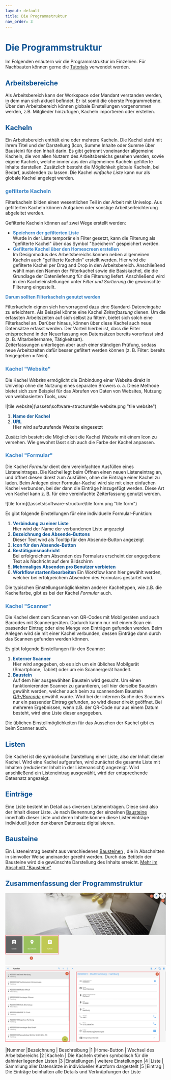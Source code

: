 ```yaml
---
layout: default
title: Die Programmstruktur
nav_order: 3
---
```


# <span style="color:#0b5394">**Die Programmstruktur**</span>

Im Folgenden erläutern wir die Programmstruktur im Einzelnen.
Für Nachbauten können gerne die [Tutorials](/docs/tutorials/Tutorials.html)
verwendet werden.

## <span style="color:#0b5394">Arbeitsbereiche</span>

Als Arbeitsbereich kann der Workspace oder Mandant verstanden werden, in dem man sich aktuell befindet.
Er ist somit die oberste Programmebene. Über den Arbeitsbereich können globale Einstellungen vorgenommen
werden, z.B. Mitglieder hinzufügen, Kacheln importieren oder erstellen.

## <span style="color:#0b5394">Kacheln</span>

Ein Arbeitsbereich enthält eine oder mehrere Kacheln. Die Kachel steht mit ihrem Titel und der Darstellung
(Icon, Summe Inhalte oder Summe über Baustein) für den Inhalt darin. Es gibt getrennt voneinander allgemeine
Kacheln, die von allen Nutzern des Arbeitsbereichs gesehen werden, sowie eigene Kacheln, welche immer aus
den allgemeinen Kacheln gefilterte Inhalte darstellen. Zusätzlich besteht die Möglichkeit globale Kacheln,
bei Bedarf, ausblenden zu lassen. Die Kachel *einfache Liste* kann nur als globale Kachel angelegt werden.

### <span style="color:#3d85c6"> gefilterte Kacheln</span>

Filterkacheln bilden einen wesentlichen Teil in der Arbeit mit Univelop. Aus gefilterten Kacheln können
Aufgaben oder sonstige Arbeitserleichterung abgeleitet werden.

Gefilterte Kacheln können auf zwei Wege erstellt werden:  
- <span style="color:#3d85c6">**Speichern der gefilterten Liste**</span>  
Wurde in der Liste temporär ein Filter gesetzt, kann die Filterung als "gefilterte Kachel" über das Symbol
"Speichern" gespeichert werden.
- <span style="color:#3d85c6">**Gefilterte Kachel über den Homescreen erstellen**</span>  
Im Designmodus des Arbeitsbereichs können neben allgemeinen Kacheln auch "gefilterte Kacheln" erstellt werden.
Hier wird die gefilterte Kachel per Drag and Drop in den Arbeitsbereich. Anschließend wählt man den Namen der
Filterkachel sowie die Basiskachel, die die Grundlage der Datenlieferung für die Filterung liefert.
Anschließend wird in den Kacheleinstellungen unter *Filter und Sortierung* die gewünschte Filterung eingestellt.

<span style="color:#3d85c6">**Darum sollten Filterkacheln genutzt werden**</span>

Filterkacheln eignen sich hervorragend dazu eine Standard-Dateneingabe zu erleichtern. Als Beispiel könnte
eine Kachel *Zeiterfassung* dienen. Um die erfassten Arbeitszeiten auf sich selbst zu filtern, bietet sich
solch eine Filterkachel an. Darüber hinaus, können über diese Kachel auch neue Datensätze erfasst werden. Der
Vorteil hierbei ist, dass die Filter entsprechend in der Neuerfassung von Datensätzen bereits vorerfasst sind
(z. B. Mitarbeitername, Tätigkeitsart).  
Zeiterfassungen unterliegen aber auch einer ständigen Prüfung, sodass neue Arbeitszeiten dafür besser gefiltert
werden können (z. B. Filter: bereits freigegeben = Nein).

### <span style="color:#3d85c6"> Kachel "Website"</span>

Die Kachel *Website* ermöglicht die Einbindung einer Website direkt in Univelop ohne die Nutzung eines separaten
Browers o. ä. Diese Methode bietet sich zum Beispiel für das Abrufen von Daten von Websites, Nutzung von webbasierten
Tools, usw.

![tile website](\assets\software-structure\tile website.png "tile website")

1. <span style="color:#0b5394">**Name der Kachel**</span>  
2. <span style="color:#0b5394">**URL**</span>  
    Hier wird aufzurufende Website eingesetzt

Zusätzlich besteht die Möglichkeit die Kachel *Website* mit einem Icon zu versehen. Wie gewohnt lässt sich auch die Farbe
der Kachel anpassen.

### <span style="color:#3d85c6"> Kachel "Formular"</span>

Die Kachel *Formular* dient dem vereinfachten Ausfüllen eines Listeneintrages. Die Kachel legt beim Öffnen einen neuen Listeneintrag an, und öffnet diesen direkt zum Ausfüllen, ohne die Einträge einer Kachel zu laden. Beim Anlegen einer Formular-Kachel wird sie mit einer einfachen Kachel verbunden, bei der dann die Einträge hinzugefügt werden. 
Diese Art von Kachel kann z. B. für eine vereinfachte Zeiterfassung genutzt werden.

![tile form](\assets\software-structure\tile form.png "tile form")

Es gibt folgende Einstellungen für eine individuelle Formular-Funktion:

1. <span style="color:#0b5394">**Verbindung zu einer Liste**</span>  
    Hier wird der Name der verbundenen Liste angezeigt
2. <span style="color:#0b5394">**Bezeichnung des Absende-Buttons**</span>  
    Dieser Text wird als Tooltip für den Absende-Button angezeigt
3. <span style="color:#0b5394">**Icon für den Absende-Button**</span> 
4. <span style="color:#0b5394">**Bestätigunsnachricht**</span>  
    Bei erfolgreichem Absenden des Formulars erscheint der angegebene Text als Nachricht auf dem Bildschirm
5. <span style="color:#0b5394">**Mehrmaliges Absenden pro Benutzer verbieten**</span>
6. <span style="color:#0b5394">**Workflow starten/bearbeiten**</span>
    Ein Workflow kann hier gewählt werden, welcher bei erfolgreichem Absenden des Formulars gestartet wird.

Die typischen Einstellungsmöglichkeiten anderer Kacheltypen, wie z.B. die Kachelfarbe, gibt es bei der Kachel *Formular* auch.


### <span style="color:#3d85c6"> Kachel "Scanner"</span>

Die Kachel dient dem Scannen von QR-Codes mit Mobilgeräten und auch Barcodes mit Scannergeräten. Dadurch kannn nur mit einem Scan ein passender Eintrag oder eine Menge von Einträgen gefunden werden.
Beim Anlegen wird sie mit einer Kachel verbunden, dessen Einträge dann durch das Scannen gefunden werden können.

Es gibt folgende Einstellungen für den Scanner:

1. <span style="color:#0b5394">**Externer Scanner**</span>  
    Hier wird angegeben, ob es sich um ein übliches Mobilgerät (Smartphone, Tablet) oder um ein Scannergerät handelt.
2. <span style="color:#0b5394">**Baustein**</span>  
    Auf dem hier ausgewählten Baustein wird gesucht. Um einen funktionierenden Scanner zu garantieren, soll hier derselbe Baustein gewählt werden, welcher auch beim 
    zu scannendem Baustein [*QR-/Barcode*](/docs/record-spec-settings/grand-child-expanded/qr-barcode.html) gewählt wurde. 
    Wird bei der internen Suche des Scanners nur ein passender Eintrag gefunden, so wird dieser direkt geöffnet.
    Bei mehreren Ergebnissen, wenn z.B. der QR-Code nur aus einem Datum besteht, wird eine Liste dieser angegeben.

Die üblichen Einstellmöglichkeiten für das Aussehen der Kachel gibt es beim Scanner auch.

## <span style="color:#0b5394">Listen</span>

Die Kachel ist die symbolische Darstellung einer Liste, also der Inhalt dieser Kachel. Wird eine Kachel aufgerufen,
wird zunächst die gesamte Liste mit Inhalten (reduzierter Inhalt in der Listenansicht) angezeigt. Wird anschließend
ein Listeneintrag ausgewählt, wird der entsprechende Datesnatz angezeigt. 

## <span style="color:#0b5394">Einträge</span>

Eine Liste besteht im Detail aus diversen Listeneinträgen. Diese sind also der Inhalt dieser Liste. 
Je nach Benennung der einzelnen
[Bausteine](/docs/record-spec-settings/record-spec-settings.html)
innerhalb dieser Liste und deren Inhalte können diese Listeneinträge individuell jeden denkbaren Datensatz
digitalisieren.

## <span style="color:#0b5394">Bausteine</span>

Ein Listeneintrag besteht aus verschiedenen
[Bausteinen](/docs/record-spec-settings/record-spec-settings.html)
, die in Abschnitten in sinnvoller Weise aneinander gereiht werden. Durch das Betiteln der Bausteine wird die
gewünschte Darstellung des Inhalts erreicht.
[Mehr im Abschnitt "Bausteine"](/docs/record-spec-settings/record-spec-settings.html)

## <span style="color:#0b5394">Zusammenfassung der Programmstruktur</span>

![homescreen](\assets\software-structure\homescreen.png "homescreen")
![list-record](\assets\software-structure\list-record.png "list-record")

|Nummer     |Bezeichnung    |    Beschreibung
|1          |Home-Button    | Wechsel des Arbeitsbereichs
|2          |Kacheln        | Die Kacheln stehen symbolisch für die dahinterliegenden Listen
|3          |Einstellungen  | weitere Einstellungen
|4          |Liste          | Sammlung aller Datensätze in individueller Kurzform dargestellt
|5          |Eintrag        | Die Einträge beinhalten alle Details und Verknüpfungen der Liste
